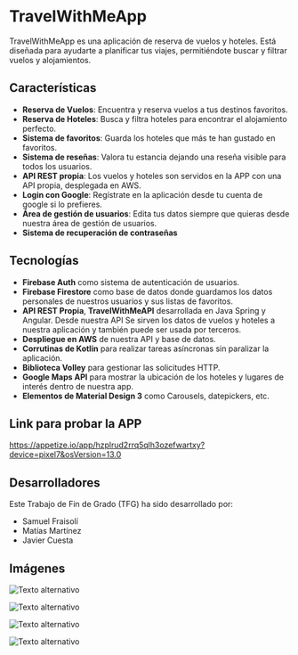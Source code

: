 # TravelWithMeApp
TravelWithMeApp es una aplicación de reserva de vuelos y hoteles. Está diseñada para ayudarte a planificar tus viajes, permitiéndote buscar y filtrar vuelos y alojamientos.


## Características
- **Reserva de Vuelos**: Encuentra y reserva vuelos a tus destinos favoritos.
- **Reserva de Hoteles**: Busca y filtra hoteles para encontrar el alojamiento perfecto.
- **Sistema de favoritos**: Guarda los hoteles que más te han gustado en favoritos.
- **Sistema de reseñas**: Valora tu estancia dejando una reseña visible para todos los usuarios.
- **API REST propia**: Los vuelos y hoteles son servidos en la APP con una API propia, desplegada en AWS.
- **Login con Google**: Regístrate en la aplicación desde tu cuenta de google si lo prefieres.
- **Área de gestión de usuarios**: Edita tus datos siempre que quieras desde nuestra área de gestión de usuarios.
- **Sistema de recuperación de contraseñas**

## Tecnologías
- **Firebase Auth** como sistema de autenticación de usuarios.
- **Firebase Firestore** como base de datos donde guardamos los datos personales de nuestros usuarios y sus listas de favoritos.
- **API REST Propia**, **TravelWithMeAPI** desarrollada en Java Spring y Angular. Desde nuestra API Se sirven los datos de vuelos y hoteles a nuestra aplicación y también puede ser usada por terceros.
- **Despliegue en AWS** de nuestra API y base de datos.
- **Corrutinas de Kotlin** para realizar tareas asíncronas sin paralizar la aplicación.
- **Biblioteca Volley** para gestionar las solicitudes HTTP.
- **Google Maps API** para mostrar la ubicación de los hoteles y lugares de interés dentro de nuestra app.
- **Elementos de Material Design 3** como Carousels, datepickers, etc.
  

## Link para probar la APP
https://appetize.io/app/hzplrud2rrq5qlh3ozefwartxy?device=pixel7&osVersion=13.0

## Desarrolladores

Este Trabajo de Fin de Grado (TFG) ha sido desarrollado por:
- Samuel Fraisolí
- Matías Martínez
- Javier Cuesta

## Imágenes

![Texto alternativo](https://i.imgur.com/Qv2KlxE.png)

![Texto alternativo](https://i.imgur.com/scdmZDu.png)

![Texto alternativo](https://i.imgur.com/P0ottSR.png)

![Texto alternativo](https://i.imgur.com/u3sJs4U.png)




